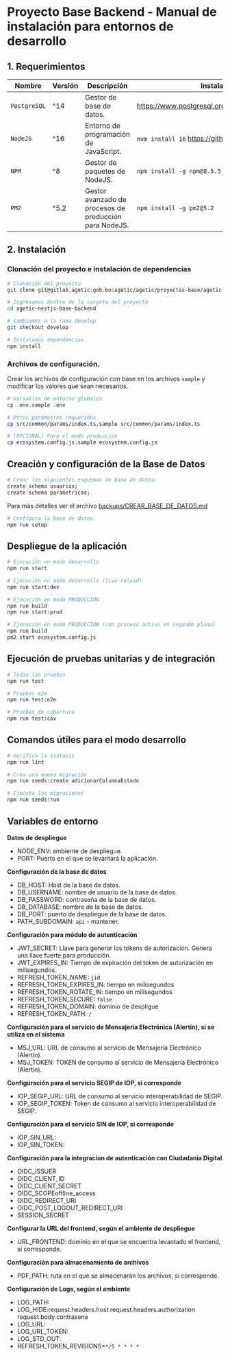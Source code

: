 # Proyecto Base Backend - Manual de instalación para entornos de desarrollo


## 1. Requerimientos

| Nombre       | Versión | Descripción                                            | Instalación                                      |
|--------------|---------|--------------------------------------------------------|--------------------------------------------------|
| `PostgreSQL` | ^14     | Gestor de base de datos.                               | https://www.postgresql.org/download/linux/debian |
| `NodeJS`     | ^16     | Entorno de programación de JavaScript.                 | `nvm install 16` https://github.com/nvm-sh/nvm   |
| `NPM`        | ^8      | Gestor de paquetes de NodeJS.                          | `npm install -g npm@8.5.5`                       |
| `PM2`        | ^5.2    | Gestor avanzado de procesos de producción para NodeJS. | `npm install -g pm2@5.2`                         |

## 2. Instalación

### Clonación del proyecto e instalación de dependencias

```bash
# Clonación del proyecto
git clone git@gitlab.agetic.gob.bo:agetic/agetic/proyectos-base/agetic-nestjs-base-backend.git

# Ingresamos dentro de la carpeta del proyecto
cd agetic-nestjs-base-backend

# Cambiamos a la rama develop
git checkout develop

# Instalamos dependencias 
npm install
```

### Archivos de configuración.

Crear los archivos de configuración con base en los archivos `sample` y modificar los valores que sean necesarios.

```bash
# Variables de entorno globales
cp .env.sample .env

# Otros parámetros requeridos
cp src/common/params/index.ts.sample src/common/params/index.ts

# [OPCIONAL] Para el modo producción
cp ecosystem.config.js.sample ecosystem.config.js
```

## Creación y configuración de la Base de Datos


```bash
# Crear los siguientes esquemas de base de datos:
create schema usuarios;
create schema parametricas;
```

Para más detalles ver el archivo [backups/CREAR_BASE_DE_DATOS.md](./backups/CREAR_BASE_DE_DATOS.md)

```bash
# Configura la base de datos.
npm run setup
```

## Despliegue de la aplicación

```bash
# Ejecución en modo desarrollo
npm run start

# Ejecución en modo desarrollo (live-reload)
npm run start:dev

# Ejecución en modo PRODUCCIÓN
npm run build
npm run start:prod

# Ejecución en modo PRODUCCIÓN (con proceso activo en segundo plano)
npm run build
pm2 start ecosystem.config.js
```

## Ejecución de pruebas unitarias y de integración

```bash
# Todas las pruebas
npm run test

# Pruebas e2e
npm run test:e2e

# Pruebas de cobertura
npm run test:cov
```

## Comandos útiles para el modo desarrollo

```bash
# Verifica la sintaxis
npm run lint

# Crea una nueva migración
npm run seeds:create adicionarColumnaEstado

# Ejecuta las migraciones
npm run seeds:run
```

## Variables de entorno

**Datos de despliegue**

- NODE_ENV: ambiente de despliegue.
- PORT: Puerto en el que se levantará la aplicación.

**Configuración de la base de datos**

- DB_HOST: Host de la base de datos.
- DB_USERNAME: nombre de usuario de la base de datos.
- DB_PASSWORD: contraseña de la base de datos.
- DB_DATABASE: nombre de la base de datos.
- DB_PORT: puerto de despliegue de la base de datos.
- PATH_SUBDOMAIN: `api` - mantener.

**Configuración para módulo de autenticación**

- JWT_SECRET: Llave para generar los tokens de autorización. Genera una llave fuerte para producción.
- JWT_EXPIRES_IN: Tiempo de expiración del token de autorización en milisegundos.
- REFRESH_TOKEN_NAME: `jid`
- REFRESH_TOKEN_EXPIRES_IN: tiempo en milisegundos
- REFRESH_TOKEN_ROTATE_IN: tiempo en milisegundos
- REFRESH_TOKEN_SECURE: `false`
- REFRESH_TOKEN_DOMAIN: dominio de despligue
- REFRESH_TOKEN_PATH: `/`

**Configuración para el servicio de Mensajería Electrónica (Alertín), si se utiliza en el sistema**

- MSJ_URL: URL de consumo al servicio de Mensajería Electrónico (Alertín).
- MSJ_TOKEN: TOKEN de consumo al servicio de Mensajería Electrónico (Alertín).

**Configuración para el servicio SEGIP de IOP, si corresponde**

- IOP_SEGIP_URL: URL de consumo al servicio interoperabilidad de SEGIP.
- IOP_SEGIP_TOKEN: Token de consumo al servicio interoperabilidad de SEGIP.

**Configuración para el servicio SIN de IOP, si corresponde**

- IOP_SIN_URL:
- IOP_SIN_TOKEN:

**Configuración para la integracion de autenticación con Ciudadanía Digital**

- OIDC_ISSUER
- OIDC_CLIENT_ID
- OIDC_CLIENT_SECRET
- OIDC_SCOPEoffline_access
- OIDC_REDIRECT_URI
- OIDC_POST_LOGOUT_REDIRECT_URI
- SESSION_SECRET

**Configurar la URL del frontend, según el ambiente de despliegue**

- URL_FRONTEND: dominio en el que se encuentra levantado el frontend, si corresponde.

**Configuración para almacenamiento de archivos**

- PDF_PATH: ruta en el que se almacenarán los archivos, si corresponde.

**Configuración de Logs, según el ambiente**

- LOG_PATH:
- LOG_HIDE:request.headers.host request.headers.authorization request.body.contrasena
- LOG_URL:
- LOG_URL_TOKEN:
- LOG_STD_OUT:
- REFRESH_TOKEN_REVISIONS=`*/5 * * * *`
